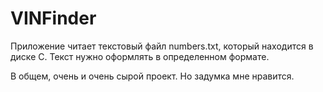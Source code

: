 # VINFinder

Приложение читает текстовый файл numbers.txt, который находится в диске C. Текст нужно оформлять в определенном формате.

В общем, очень и очень сырой проект. Но задумка мне нравится.
